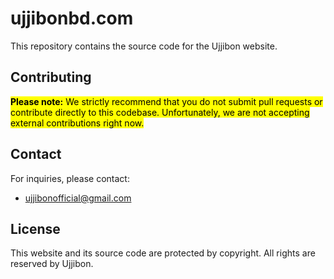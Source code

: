 # ujjibonbd.com

This repository contains the source code for the Ujjibon website.

## Contributing

<mark>**Please note:** We strictly recommend that you do not submit pull requests or contribute directly to this codebase. Unfortunately, we are not accepting external contributions right now.</mark>

## Contact

For inquiries, please contact:
* [ujjibonofficial@gmail.com](mailto:ujjibonofficial@gmail.com)

## License

This website and its source code are protected by copyright. All rights are reserved by Ujjibon.
